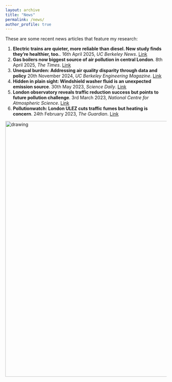```yaml
---
layout: archive
title: "News"
permalink: /news/
author_profile: true
---
```


These are some recent news articles that feature my research:
1. **Electric trains are quieter, more reliable than diesel. New study finds they’re healthier, too.**. 16th April 2025, *UC Berkeley News*. [Link](https://news.berkeley.edu/2025/04/16/electric-trains-are-quieter-more-reliable-than-diesel-new-study-finds-theyre-healthier-too/)
2. **Gas boilers now biggest source of air pollution in central London**. 8th April 2025, *The Times*. [Link](https://www.thetimes.com/article/6efcba1f-b4fc-486e-921f-f3dde30a953f?shareToken=8eaf60694f1e1303338416cb0cbc4499)
3. **Unequal burden: Addressing air quality disparity through data and policy** 20th November 2024, *UC Berkeley Engineering Magazine*. [Link](https://engineering.berkeley.edu/news/2024/11/unequal-burden/)
4. **Hidden in plain sight: Windshield washer fluid is an unexpected emission source**. 30th May 2023, *Science Daily*. [Link](https://www.sciencedaily.com/releases/2023/05/230530125420.htm#:~:text=Researchers%20report%20that%20alcohols%20in,gas%2Dpowered%20to%20electric%20vehicles.)
5. **London observatory reveals traffic reduction success but points to future pollution challenge**. 3rd March 2023, *National Centre for Atmospheric Science*. [Link](https://ncas.ac.uk/london-observatory-reveals-traffic-reduction-success-but-points-to-future-pollution-challenge/#:~:text=News-,London%20observatory%20reveals%20traffic%20reduction%20success%20but%20points%20to%20future,big%20challenge%20for%20policy%20makers.)
6. **Pollutionwatch: London ULEZ cuts traffic fumes but heating is concern**. 24th February 2023, *The Guardian*. [Link](https://www.theguardian.com/environment/2023/feb/24/pollutionwatch-london-ulez-cuts-traffic-fumes-but-heating-is-concern#:~:text=Pollutionwatch%3A%20London%20Ulez%20cuts%20traffic%20fumes%20but%20heating%20is%20concern,-Research%20from%20top&text=Research%20on%20the%20air%20in,top%20of%20the%20BT%20Tower.)


<img src="/images/BEng_mag_cover.png" alt="drawing" width="800" style="display: block; margin: 0 auto;" />

